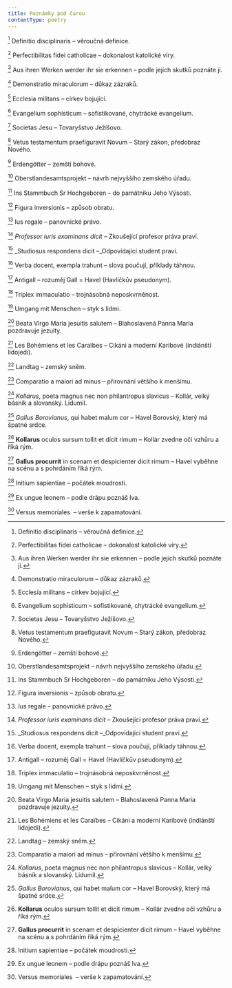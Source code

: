 ```yaml
---
title: Poznámky pod čarou
contentType: poetry
---
```


<section>

[^1] Definitio disciplinaris – věroučná definice.

[^2] Perfectibilitas fidei catholicae – dokonalost katolické víry.

[^3] Aus ihren Werken werder ihr sie erkennen – podle jejích skutků poznáte ji.

[^4] Demonstratio miraculorum – důkaz zázraků.

[^5] Ecclesia militans – církev bojující.

[^6] Evangelium sophisticum – sofistikované, chytrácké evangelium.

[^7] Societas Jesu – Tovaryšstvo Ježíšovo.

[^8] Vetus testamentum praefiguravit Novum – Starý zákon, předobraz Nového.

[^9] Erdengötter – zemští bohové.

[^10] Oberstlandesamtsprojekt – návrh nejvyššího zemského úřadu.

[^11] Ins Stammbuch Sr Hochgeboren – do památníku Jeho Výsosti.

[^12] Figura inversionis – způsob obratu.

[^13] Ius regale – panovnické právo.

[^14] _Professor iuris examinans dicit –_ Zkoušející profesor práva praví.

[^15] _Studiosus respondens dicit –_Odpovídající student praví.

[^16] Verba docent, exempla trahunt – slova poučují, příklady táhnou.

[^17] Antigall – rozuměj Gall = Havel (Havlíčkův pseudonym).

[^18] Triplex immaculatio – trojnásobná neposkvrněnost.

[^19] Umgang mit Menschen – styk s lidmi.

[^20] Beata Virgo Maria jesuitis salutem – Blahoslavená Panna Maria pozdravuje jezuity.

[^21] Les Bohémiens et les Caraïbes – Cikáni a moderní Karibové (indiánští lidojedi).

[^22] Landtag – zemský sněm.

[^23] Comparatio a maiori ad minus – přirovnání většího k menšímu.

[^24] _Kollarus_, poeta magnus nec non philantropus slavicus – Kollár, velký básník a slovanský. Lidumil.

[^25] _Gallus Borovianus_, qui habet malum cor – Havel Borovský, který má špatné srdce.

[^26] **Kollarus** oculos sursum tollit et dicit rimum – Kollár zvedne oči vzhůru a říká rým.

[^27] **Gallus procurrit** in scenam et despicienter dicit rimum – Havel vyběhne na scénu a s pohrdáním říká rým.

[^28] Initium sapientiae – počátek moudrosti.

[^29] Ex ungue leonem – podle drápu poznáš lva.

[^30] Versus memoriales  – verše k zapamatování.

</section>

[^1]: Definitio disciplinaris – věroučná definice.

[^2]: Perfectibilitas fidei catholicae – dokonalost katolické víry.

[^3]: Aus ihren Werken werder ihr sie erkennen – podle jejích skutků poznáte ji.

[^4]: Demonstratio miraculorum – důkaz zázraků.

[^5]: Ecclesia militans – církev bojující.

[^6]: Evangelium sophisticum – sofistikované, chytrácké evangelium.

[^7]: Societas Jesu – Tovaryšstvo Ježíšovo.

[^8]: Vetus testamentum praefiguravit Novum – Starý zákon, předobraz Nového.

[^9]: Erdengötter – zemští bohové.

[^10]: Oberstlandesamtsprojekt – návrh nejvyššího zemského úřadu.

[^11]: Ins Stammbuch Sr Hochgeboren – do památníku Jeho Výsosti.

[^12]: Figura inversionis – způsob obratu.

[^13]: Ius regale – panovnické právo.

[^14]: _Professor iuris examinans dicit –_ Zkoušející profesor práva praví.

[^15]: _Studiosus respondens dicit –_Odpovídající student praví.

[^16]: Verba docent, exempla trahunt – slova poučují, příklady táhnou.

[^17]: Antigall – rozuměj Gall = Havel (Havlíčkův pseudonym).

[^18]: Triplex immaculatio – trojnásobná neposkvrněnost.

[^19]: Umgang mit Menschen – styk s lidmi.

[^20]: Beata Virgo Maria jesuitis salutem – Blahoslavená Panna Maria pozdravuje jezuity.

[^21]: Les Bohémiens et les Caraïbes – Cikáni a moderní Karibové (indiánští lidojedi).

[^22]: Landtag – zemský sněm.

[^23]: Comparatio a maiori ad minus – přirovnání většího k menšímu.

[^24]: _Kollarus_, poeta magnus nec non philantropus slavicus – Kollár, velký básník a slovanský. Lidumil.

[^25]: _Gallus Borovianus_, qui habet malum cor – Havel Borovský, který má špatné srdce.

[^26]: **Kollarus** oculos sursum tollit et dicit rimum – Kollár zvedne oči vzhůru a říká rým.

[^27]: **Gallus procurrit** in scenam et despicienter dicit rimum – Havel vyběhne na scénu a s pohrdáním říká rým.

[^28]: Initium sapientiae – počátek moudrosti.

[^29]: Ex ungue leonem – podle drápu poznáš lva.

[^30]: Versus memoriales  – verše k zapamatování.
